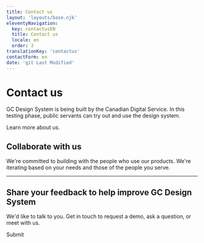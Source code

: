 ```yaml
---
title: Contact us
layout: 'layouts/base.njk'
eleventyNavigation:
  key: contactusEN
  title: Contact us
  locale: en
  order: 3
translationKey: 'contactus'
contactForm: en
date: 'git Last Modified'
---
```


# Contact us

GC Design System is being built by the Canadian Digital Service. In this testing phase, public servants can try out and use the design system.

Learn more <gcds-link href="{{ links.about }}">about us</gcds-link>.

## Collaborate with us

We're committed to building with the people who use our products. We're iterating based on your needs and those of the people you serve.

<hr class="my-500" />

## Share your feedback to help improve GC Design System

We'd like to talk to you. Get in touch to request a demo, ask a question, or meet with us.

<form class="my-500 contact-us-form" name="contactEN" method="post" style="min-height: 32rem;" action="/api/submission">
  <input type="hidden" name="form-name" value="contactEN" />
  <input name="honeypot" type="text" aria-label="bot" hidden/>

<gcds-input type="text" name="name" input-id="name" label="Full name" size="30" autocomplete="name" required></gcds-input>
<gcds-input type="email" name="email" input-id="email" label="Email address" size="50" autocomplete="email" required></gcds-input>
<gcds-textarea name="message" label="Give feedback or ask a question" textarea-id="message"></gcds-textarea>

  <gcds-fieldset fieldset-id="learnMore" legend="Learn more about GC Design System" hint="Choose as many options as you'd like.">
    <gcds-checkbox checkbox-id="learnMoreMailingList" label="Sign me up for the mailing list." value="Sign me up for the mailing list." name="learnMore"></gcds-checkbox>
    <gcds-checkbox checkbox-id="learnMoreDemo" label="Contact me for a demo." value="Contact me for a demo." name="learnMore"></gcds-checkbox>
    <gcds-checkbox checkbox-id="learnMoreResearch" label="Contact me for usability research." value="Contact me for usability research." name="learnMore"></gcds-checkbox>
  </gcds-fieldset>

  <gcds-fieldset fieldset-id="familiarityGCDS" legend="Familiarity with the product" hint="Select 1 option." required>
    <gcds-radio-group name="familiarityGCDS" options='{{ contactus[locale].options | stringify }}'>
    </gcds-radio-group>
  </gcds-fieldset>

  <div hidden>
    <gcds-input type="text" name="bot-field" input-id="bot-field" label="bot"></gcds-input>
  </div>

  <gcds-button button-role="primary" type="submit">
    Submit
  </gcds-button>
</form>
